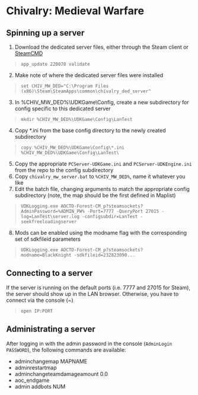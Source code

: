 # Chivalry: Medieval Warfare

## Spinning up a server
1. Download the dedicated server files, either through the Steam client or [SteamCMD](https://developer.valvesoftware.com/wiki/SteamCMD)
> `app_update 220070 validate`
2. Make note of where the dedicated server files were installed
> `set CHIV_MW_DED="C:\Program Files (x86)\Steam\SteamApps\common\chivalry_ded_server"`
3. In %CHIV_MW_DED%\UDKGame\Config, create a new subdirectory for config specific to this dedicated server
> `mkdir %CHIV_MW_DED%\UDKGame\Config\LanTest`
4. Copy \*.ini from the base config directory to the newly created subdirectory
> `copy %CHIV_MW_DED%\UDKGame\Config\*.ini %CHIV_MW_DED%\UDKGame\Config\LanTest\`
5. Copy the appropriate `PCServer-UDKGame.ini` and `PCServer-UDKEngine.ini` from the repo to the config subdirectory
6. Copy `chivalry_mw_server.bat` to `%CHIV_MW_DED%`, name it whatever you like
7. Edit the batch file, changing arguments to match the appropriate config subdirectory (note, the map should be the first defined in Maplist)
> `UDKLogging.exe AOCTD-Forest-CM_p?steamsockets?AdminPassword=%ADMIN_PW% -Port=7777 -QueryPort 27015 -log=LanTest\server.log -configsubdir=LanTest -seekfreeloadingserver`
8. Mods can be enabled using the modname flag with the corresponding set of sdkfileid parameters
> `UDKLogging.exe AOCTD-Forest-CM_p?steamsockets?modname=BlackKnight -sdkfileid=232823090...`

## Connecting to a server
If the server is running on the default ports (i.e. 7777 and 27015 for Steam), the server should show up in the LAN browser. Otherwise, you have to connect via the console (~)
> `open IP:PORT`

## Administrating a server
After logging in with the admin password in the console (`AdminLogin PASSWORD`), the following commands are available:
  * adminchangemap MAPNAME
  * adminrestartmap
  * adminchangeteamdamageamount 0.0
  * aoc_endgame
  * admin addbots NUM
